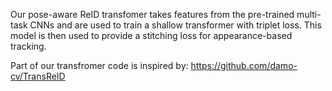 Our pose-aware ReID transfomer takes features from the pre-trained multi-task CNNs and are used to train a shallow transformer with triplet loss. This model is then used to provide a stitching loss for appearance-based tracking.

Part of our transfromer code is inspired by: https://github.com/damo-cv/TransReID
